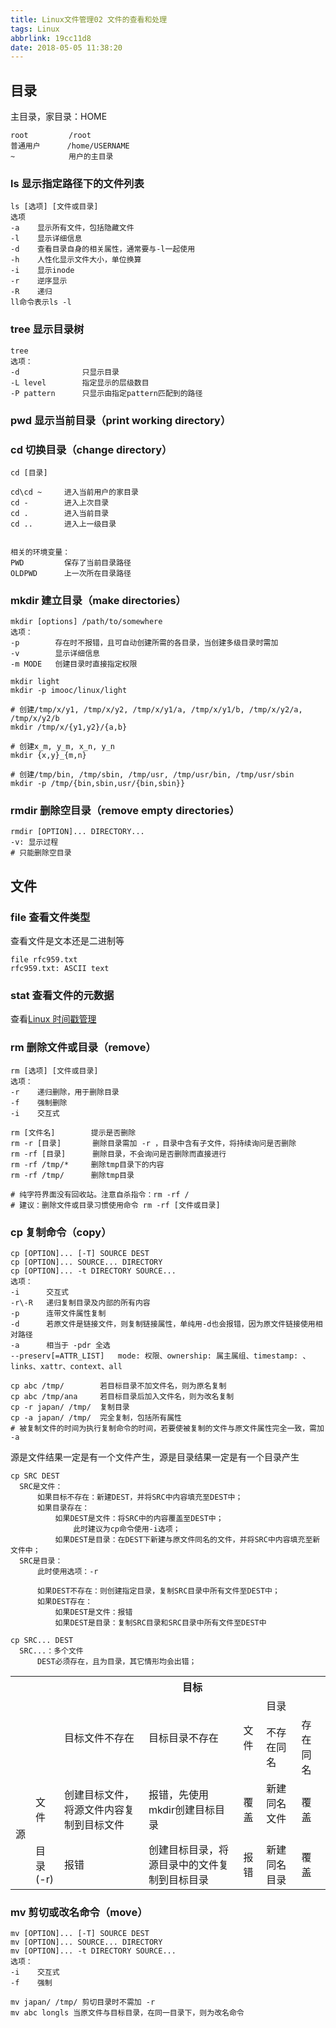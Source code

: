 ```yaml
---
title: Linux文件管理02 文件的查看和处理
tags: Linux
abbrlink: 19cc11d8
date: 2018-05-05 11:38:20
---
```



## 目录

主目录，家目录：HOME
```
root         /root
普通用户      /home/USERNAME
~            用户的主目录
```


### ls 显示指定路径下的文件列表
```
ls [选项] [文件或目录]
选项
-a    显示所有文件，包括隐藏文件
-l    显示详细信息
-d    查看目录自身的相关属性，通常要与-l一起使用
-h    人性化显示文件大小，单位换算
-i    显示inode
-r    逆序显示
-R    递归
ll命令表示ls -l
```


<!--more-->




### tree 显示目录树
```
tree
选项：
-d              只显示目录
-L level        指定显示的层级数目
-P pattern      只显示由指定pattern匹配到的路径
```

    

### pwd 显示当前目录（print working directory）


### cd 切换目录（change directory）
```
cd [目录]

cd\cd ~     进入当前用户的家目录
cd -        进入上次目录
cd .        进入当前目录
cd ..       进入上一级目录


相关的环境变量：
PWD         保存了当前目录路径
OLDPWD      上一次所在目录路径
```


### mkdir  建立目录（make directories）
```
mkdir [options] /path/to/somewhere
选项：
-p        存在时不报错，且可自动创建所需的各目录，当创建多级目录时需加
-v        显示详细信息
-m MODE   创建目录时直接指定权限

mkdir light
mkdir -p imooc/linux/light
```

```
# 创建/tmp/x/y1, /tmp/x/y2, /tmp/x/y1/a, /tmp/x/y1/b, /tmp/x/y2/a, /tmp/x/y2/b
mkdir /tmp/x/{y1,y2}/{a,b}      

# 创建x_m, y_m, x_n, y_n
mkdir {x,y}_{m,n}

# 创建/tmp/bin, /tmp/sbin, /tmp/usr, /tmp/usr/bin, /tmp/usr/sbin
mkdir -p /tmp/{bin,sbin,usr/{bin,sbin}}
```


### rmdir 删除空目录（remove empty directories）
```
rmdir [OPTION]... DIRECTORY...
-v: 显示过程
# 只能删除空目录
```



## 文件

### file 查看文件类型
查看文件是文本还是二进制等
```
file rfc959.txt
rfc959.txt: ASCII text
```

### stat 查看文件的元数据
查看[Linux 时间戳管理](https://fengrenxiaoli.github.io/post/29c3cf93.html)


### rm 删除文件或目录（remove）
```
rm [选项] [文件或目录] 
选项：
-r    递归删除，用于删除目录
-f    强制删除
-i    交互式

rm [文件名]        提示是否删除
rm -r [目录]       删除目录需加 -r ，目录中含有子文件，将持续询问是否删除
rm -rf [目录]      删除目录，不会询问是否删除而直接进行
rm -rf /tmp/*     删除tmp目录下的内容
rm -rf /tmp/      删除tmp目录

# 纯字符界面没有回收站。注意自杀指令：rm -rf /
# 建议：删除文件或目录习惯使用命令 rm -rf [文件或目录]
```






    



### cp 复制命令（copy）
```
cp [OPTION]... [-T] SOURCE DEST
cp [OPTION]... SOURCE... DIRECTORY
cp [OPTION]... -t DIRECTORY SOURCE...
选项：
-i      交互式
-r\-R   递归复制目录及内部的所有内容
-p      连带文件属性复制
-d      若原文件是链接文件，则复制链接属性，单纯用-d也会报错，因为原文件链接使用相对路径
-a      相当于 -pdr 全选
--preserv[=ATTR_LIST]   mode: 权限、ownership: 属主属组、timestamp: 、links、xattr、context、all

cp abc /tmp/        若目标目录不加文件名，则为原名复制
cp abc /tmp/ana     若目标目录后加入文件名，则为改名复制
cp -r japan/ /tmp/  复制目录
cp -a japan/ /tmp/  完全复制，包括所有属性
# 被复制文件的时间为执行复制命令的时间，若要使被复制的文件与原文件属性完全一致，需加 -a
```

源是文件结果一定是有一个文件产生，源是目录结果一定是有一个目录产生
```
cp SRC DEST
  SRC是文件：
      如果目标不存在：新建DEST，并将SRC中内容填充至DEST中；
      如果目录存在：
          如果DEST是文件：将SRC中的内容覆盖至DEST中；
              此时建议为cp命令使用-i选项；
          如果DEST是目录：在DEST下新建与原文件同名的文件，并将SRC中内容填充至新文件中；
  SRC是目录：
      此时使用选项：-r

      如果DEST不存在：则创建指定目录，复制SRC目录中所有文件至DEST中；
      如果DEST存在：
          如果DEST是文件：报错
          如果DEST是目录：复制SRC目录和SRC目录中所有文件至DEST中

cp SRC... DEST
  SRC...：多个文件
      DEST必须存在，且为目录，其它情形均会出错；
```

<!-- <table>
  <tr>
    <th colspan="2" rowspan="3"></th>
    <th colspan="5">目标</th>
  </tr>
  <tr>
    <td rowspan="2">目标文件不存在</td>
    <td rowspan="2">目标目录不存在</td>
    <td rowspan="2">文件</td>
    <td colspan="2">目录</td>
  </tr>
  <tr>
    <td>不存在同名</td>
    <td>存在同名</td>
  </tr>
  <tr>
    <td rowspan="2">源</td>
    <td>文件</td>
    <td>创建目标文件，将源文件内容复制到目标文件</td>
    <td>报错，先使用mkdir创建目标目录</td>
    <td>覆盖</td>
    <td>新建同名文件<br><br></td>
    <td>覆盖</td>
  </tr>
  <tr>
    <td>目录</td>
    <td>报错</td>
    <td>创建目标目录，将源目录中的文件复制到目标目录</td>
    <td>报错</td>
    <td>新建同名目录</td>
    <td>覆盖</td>
  </tr>
</table> -->

<table><tr><th colspan="2" rowspan="3"></th><th colspan="5">目标</th></tr><tr><td rowspan="2">目标文件不存在</td><td rowspan="2">目标目录不存在</td><td rowspan="2">文件</td><td colspan="2">目录</td></tr><tr><td>不存在同名</td><td>存在同名</td></tr><tr><td rowspan="2">源</td><td>文件</td><td>创建目标文件，将源文件内容复制到目标文件</td><td>报错，先使用mkdir创建目标目录</td><td>覆盖</td><td>新建同名文件<br><br></td><td>覆盖</td></tr><tr><td>目录(-r)</td><td>报错</td><td>创建目标目录，将源目录中的文件复制到目标目录</td><td>报错</td><td>新建同名目录</td><td>覆盖</td></tr></table>

### mv 剪切或改名命令（move）
```
mv [OPTION]... [-T] SOURCE DEST
mv [OPTION]... SOURCE... DIRECTORY
mv [OPTION]... -t DIRECTORY SOURCE...
选项：
-i    交互式
-f    强制

mv japan/ /tmp/ 剪切目录时不需加 -r
mv abc longls 当原文件与目标目录，在同一目录下，则为改名命令
```




